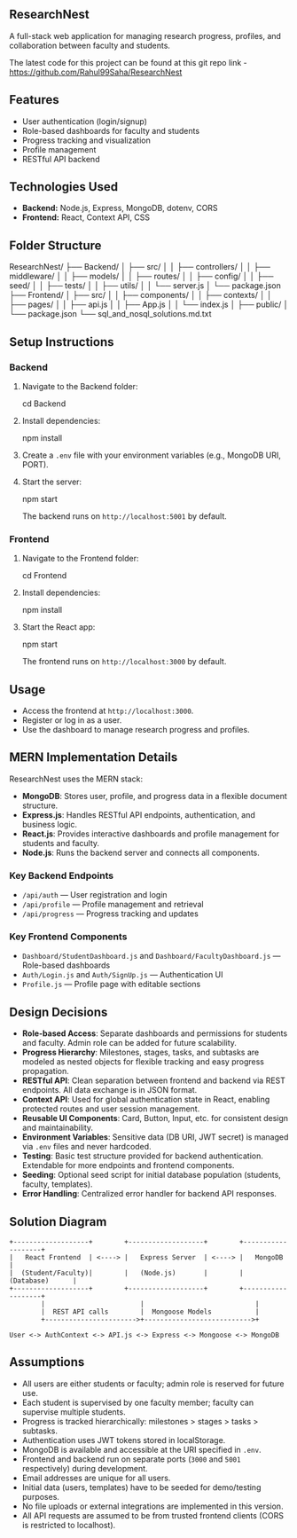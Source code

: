 ## ResearchNest

A full-stack web application for managing research progress, profiles, and collaboration between faculty and students.

The latest code for this project can be found at this git repo link - https://github.com/Rahul99Saha/ResearchNest

## Features
- User authentication (login/signup)
- Role-based dashboards for faculty and students
- Progress tracking and visualization
- Profile management
- RESTful API backend

## Technologies Used
- **Backend:** Node.js, Express, MongoDB, dotenv, CORS
- **Frontend:** React, Context API, CSS

## Folder Structure

ResearchNest/
├── Backend/
│   ├── src/
│   │   ├── controllers/
│   │   ├── middleware/
│   │   ├── models/
│   │   ├── routes/
│   │   ├── config/
│   │   ├── seed/
│   │   ├── tests/
│   │   ├── utils/
│   │   └── server.js
│   └── package.json
├── Frontend/
│   ├── src/
│   │   ├── components/
│   │   ├── contexts/
│   │   ├── pages/
│   │   ├── api.js
│   │   ├── App.js
│   │   └── index.js
│   ├── public/
│   └── package.json
└── sql_and_nosql_solutions.md.txt


## Setup Instructions

### Backend
1. Navigate to the Backend folder:
   
   cd Backend
   
2. Install dependencies:
   
   npm install
   
3. Create a `.env` file with your environment variables (e.g., MongoDB URI, PORT).
4. Start the server:
   
   npm start
   
   The backend runs on `http://localhost:5001` by default.

### Frontend
1. Navigate to the Frontend folder:
   
   cd Frontend
   
2. Install dependencies:
   
   npm install
   
3. Start the React app:
   
   npm start
   
   The frontend runs on `http://localhost:3000` by default.

## Usage
- Access the frontend at `http://localhost:3000`.
- Register or log in as a user.
- Use the dashboard to manage research progress and profiles.

## MERN Implementation Details
ResearchNest uses the MERN stack:
- **MongoDB**: Stores user, profile, and progress data in a flexible document structure.
- **Express.js**: Handles RESTful API endpoints, authentication, and business logic.
- **React.js**: Provides interactive dashboards and profile management for students and faculty.
- **Node.js**: Runs the backend server and connects all components.

### Key Backend Endpoints
- `/api/auth` — User registration and login
- `/api/profile` — Profile management and retrieval
- `/api/progress` — Progress tracking and updates

### Key Frontend Components
- `Dashboard/StudentDashboard.js` and `Dashboard/FacultyDashboard.js` — Role-based dashboards
- `Auth/Login.js` and `Auth/SignUp.js` — Authentication UI
- `Profile.js` — Profile page with editable sections

## Design Decisions
- **Role-based Access**: Separate dashboards and permissions for students and faculty. Admin role can be added for future scalability.
- **Progress Hierarchy**: Milestones, stages, tasks, and subtasks are modeled as nested objects for flexible tracking and easy progress propagation.
- **RESTful API**: Clean separation between frontend and backend via REST endpoints. All data exchange is in JSON format.
- **Context API**: Used for global authentication state in React, enabling protected routes and user session management.
- **Reusable UI Components**: Card, Button, Input, etc. for consistent design and maintainability.
- **Environment Variables**: Sensitive data (DB URI, JWT secret) is managed via `.env` files and never hardcoded.
- **Testing**: Basic test structure provided for backend authentication. Extendable for more endpoints and frontend components.
- **Seeding**: Optional seed script for initial database population (students, faculty, templates).
- **Error Handling**: Centralized error handler for backend API responses.

## Solution Diagram
```
+-------------------+        +-------------------+        +-------------------+
|   React Frontend  | <----> |   Express Server  | <----> |   MongoDB         |
|  (Student/Faculty)|        |   (Node.js)       |        |   (Database)      |
+-------------------+        +-------------------+        +-------------------+
        |                        |                            |
        |  REST API calls        |  Mongoose Models           |
        +----------------------->+--------------------------->+

User <-> AuthContext <-> API.js <-> Express <-> Mongoose <-> MongoDB
```

## Assumptions
- All users are either students or faculty; admin role is reserved for future use.
- Each student is supervised by one faculty member; faculty can supervise multiple students.
- Progress is tracked hierarchically: milestones > stages > tasks > subtasks.
- Authentication uses JWT tokens stored in localStorage.
- MongoDB is available and accessible at the URI specified in `.env`.
- Frontend and backend run on separate ports (`3000` and `5001` respectively) during development.
- Email addresses are unique for all users.
- Initial data (users, templates) have to be seeded for demo/testing purposes.
- No file uploads or external integrations are implemented in this version.
- All API requests are assumed to be from trusted frontend clients (CORS is restricted to localhost).





